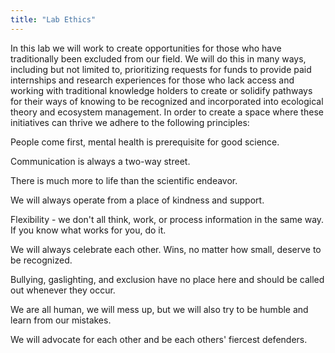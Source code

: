 ```yaml
---
title: "Lab Ethics"
---
```

  
In this lab we will work to create opportunities for those who have traditionally been excluded from our field. We will do this in many ways, including but not limited to, prioritizing requests for funds to provide paid internships and research experiences for those who lack access and working with traditional knowledge holders to create or solidify pathways for their ways of knowing to be recognized and incorporated into ecological theory and ecosystem management. In order to create a space where these initiatives can thrive we adhere to the following principles: 

People come first, mental health is prerequisite for good science.   

Communication is always a two-way street.  

There is much more to life than the scientific endeavor.   

We will always operate from a place of kindness and support.  

Flexibility - we don't all think, work, or process information in the same way. If you know what works for you, do it.  

We will always celebrate each other. Wins, no matter how small, deserve to be recognized.  

Bullying, gaslighting, and exclusion have no place here and should be called out whenever they occur.   

We are all human, we will mess up, but we will also try to be humble and learn from our mistakes.  

We will advocate for each other and be each others' fiercest defenders.   